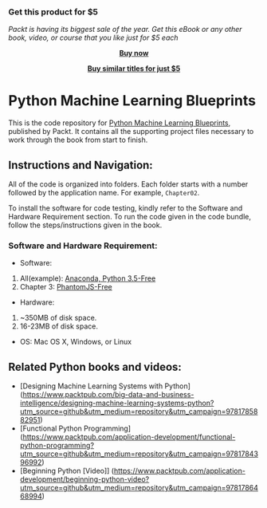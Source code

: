 
### Get this product for $5

<i>Packt is having its biggest sale of the year. Get this eBook or any other book, video, or course that you like just for $5 each</i>


<b><p align='center'>[Buy now](https://packt.link/9781788994170)</p></b>


<b><p align='center'>[Buy similar titles for just $5](https://subscription.packtpub.com/search)</p></b>


# Python Machine Learning Blueprints

This is the code repository for [Python Machine Learning Blueprints](https://www.packtpub.com/big-data-and-business-intelligence/python-machine-learning-blueprints?utm_source=github&utm_medium=repository&utm_campaign=9781784394752), published by Packt. It contains all the supporting project files necessary to work through the book from start to finish.

## Instructions and Navigation:

All of the code is organized into folders. Each folder starts with a number followed by the application name. For example, `Chapter02`.

To install the software for code testing, kindly refer to the Software and Hardware Requirement section. To run the code given in the code bundle, follow the steps/instructions given in the book.

### Software and Hardware Requirement:

* Software:
1. All(example):  [Anaconda, Python 3.5-Free](https://www.continuum.io/downloads)
2. Chapter 3:  [PhantomJS-Free](http://phantomjs.org/download.html)

* Hardware:
1. ~350MB of disk space.
2. 16-23MB of disk space.

* OS: Mac OS X, Windows, or Linux


## Related Python books and videos:

* [Designing Machine Learning Systems with Python] (https://www.packtpub.com/big-data-and-business-intelligence/designing-machine-learning-systems-python?utm_source=github&utm_medium=repository&utm_campaign=9781785882951)
* [Functional Python Programming] (https://www.packtpub.com/application-development/functional-python-programming?utm_source=github&utm_medium=repository&utm_campaign=9781784396992)
* [Beginning Python [Video]] (https://www.packtpub.com/application-development/beginning-python-video?utm_source=github&utm_medium=repository&utm_campaign=9781786468994)




